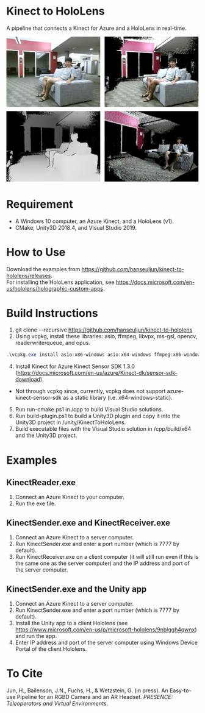 # Kinect to HoloLens
A pipeline that connects a Kinect for Azure and a HoloLens in real-time.

![a figure from paper](kinect-to-hololens.jpg)

# Requirement
- A Windows 10 computer, an Azure Kinect, and a HoloLens (v1).
- CMake, Unity3D 2018.4, and Visual Studio 2019.

# How to Use
Download the examples from https://github.com/hanseuljun/kinect-to-hololens/releases.  
For installing the HoloLens application, see https://docs.microsoft.com/en-us/hololens/holographic-custom-apps.

# Build Instructions
1. git clone --recursive https://github.com/hanseuljun/kinect-to-hololens
3. Using vcpkg, install these libraries: asio, ffmpeg, libvpx, ms-gsl, opencv, readerwriterqueue, and opus.
```powershell
.\vcpkg.exe install asio:x86-windows asio:x64-windows ffmpeg:x86-windows ffmpeg:x64-windows libvpx:x86-windows libvpx:x64-windows ms-gsl:x86-windows ms-gsl:x64-windows opencv:x86-windows opencv:x64-windows readerwriterqueue:x86-windows readerwriterqueue:x64-windows opus:x86-windows opus:x64-windows
```
4. Install Kinect for Azure Kinect Sensor SDK 1.3.0 (https://docs.microsoft.com/en-us/azure/Kinect-dk/sensor-sdk-download).
- Not through vcpkg since, currently, vcpkg does not support azure-kinect-sensor-sdk as a static library (i.e. x64-windows-static).
5. Run run-cmake.ps1 in /cpp to build Visual Studio solutions.
6. Run build-plugin.ps1 to build a Unity3D plugin and copy it into the Unity3D project in /unity/KinectToHoloLens.
7. Build executable files with the Visual Studio solution in /cpp/build/x64 and the Unity3D project.

# Examples
## KinectReader.exe
1. Connect an Azure Kinect to your computer.
2. Run the exe file.

## KinectSender.exe and KinectReceiver.exe
1. Connect an Azure Kinect to a server computer.
2. Run KinectSender.exe and enter a port number (which is 7777 by default).
3. Run KinectReceiver.exe on a client computer (it will still run even if this is the same one as the server computer) and the IP address and port of the server computer.

## KinectSender.exe and the Unity app
1. Connect an Azure Kinect to a server computer.
2. Run KinectSender.exe and enter a port number (which is 7777 by default).
3. Install the Unity app to a client Hololens (see https://www.microsoft.com/en-us/p/microsoft-hololens/9nblggh4qwnx) and run the app.
4. Enter IP address and port of the server computer using Windows Device Portal of the client Hololens.

# To Cite
Jun, H., Bailenson, J.N., Fuchs, H., & Wetzstein, G. (in press). An Easy-to-use Pipeline for an RGBD Camera and an AR Headset. *PRESENCE: Teleoperators and Virtual Environments*.
